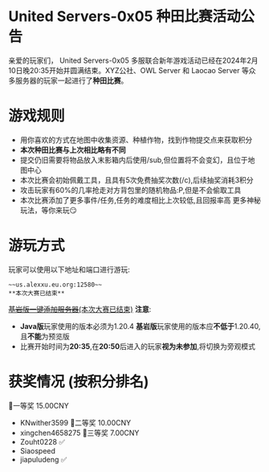 # United Servers-0x05 种田比赛活动公告

亲爱的玩家们， United Servers-0x05 多服联合新年游戏活动已经在2024年2月10日晚20:35开始并圆满结束。XYZ公社、OWL Server 和 Laocao Server 等众多服务器的玩家一起进行了**种田比赛**。

# 游戏规则

* 用你喜欢的方式在地图中收集资源、种植作物，找到作物提交点来获取积分
* **本次种田比赛与上次相比略有不同**
* 提交仍旧需要将物品放入末影箱内后使用/sub,但位置将不会变幻，且位于地图中心
* 本次比赛会初始佩戴工具，且具有5次免费抽奖次数(/c),后续抽奖消耗3积分
* 攻击玩家有60%的几率抢走对方背包里的随机物品:P,但是不会偷取工具
* 本次比赛添加了更多事件/任务,任务的难度相比上次较低,且回报率高
更多神秘玩法，等你来玩😏

# 游玩方式

玩家可以使用以下地址和端口进行游玩:
```
~~us.alexxu.eu.org:12580~~
**本次大赛已结束**
```

[~~基岩版一键添加服务器~~(本次大赛已结束)](minecraft://?addExternalServer=UnitedServers-0x04|us.alexxu.eu.org:12580)
**注意**:
* **Java版**玩家使用的版本必须为1.20.4
  **基岩版**玩家使用的版本应**不低于**1.20.40,且**不能**为预览版
* 比赛开始时间为**20:35**,在**20:50**后进入的玩家**视为未参加**,将切换为旁观模式

# 获奖情况 (按积分排名)
🥇一等奖  15.00CNY
* KNwither3599
🥈二等奖  10.00CNY
* xingchen4658275
🥉三等奖 7.00CNY
* Zouht0228 ✅
* Siaospeed
* jiapuludeng ✅
